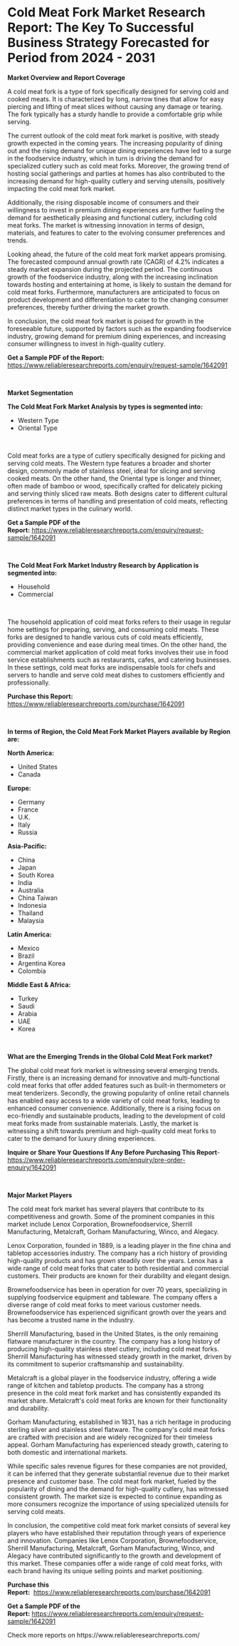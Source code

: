 <p><h1>Cold Meat Fork Market Research Report: The Key To Successful Business Strategy Forecasted for Period from 2024 - 2031</h1></p><p><strong>Market Overview and Report Coverage</strong></p>
<p><p>A cold meat fork is a type of fork specifically designed for serving cold and cooked meats. It is characterized by long, narrow tines that allow for easy piercing and lifting of meat slices without causing any damage or tearing. The fork typically has a sturdy handle to provide a comfortable grip while serving.</p><p>The current outlook of the cold meat fork market is positive, with steady growth expected in the coming years. The increasing popularity of dining out and the rising demand for unique dining experiences have led to a surge in the foodservice industry, which in turn is driving the demand for specialized cutlery such as cold meat forks. Moreover, the growing trend of hosting social gatherings and parties at homes has also contributed to the increasing demand for high-quality cutlery and serving utensils, positively impacting the cold meat fork market.</p><p>Additionally, the rising disposable income of consumers and their willingness to invest in premium dining experiences are further fueling the demand for aesthetically pleasing and functional cutlery, including cold meat forks. The market is witnessing innovation in terms of design, materials, and features to cater to the evolving consumer preferences and trends.</p><p>Looking ahead, the future of the cold meat fork market appears promising. The forecasted compound annual growth rate (CAGR) of 4.2% indicates a steady market expansion during the projected period. The continuous growth of the foodservice industry, along with the increasing inclination towards hosting and entertaining at home, is likely to sustain the demand for cold meat forks. Furthermore, manufacturers are anticipated to focus on product development and differentiation to cater to the changing consumer preferences, thereby further driving the market growth.</p><p>In conclusion, the cold meat fork market is poised for growth in the foreseeable future, supported by factors such as the expanding foodservice industry, growing demand for premium dining experiences, and increasing consumer willingness to invest in high-quality cutlery.</p></p>
<p><strong>Get a Sample PDF of the Report:</strong> <a href="https://www.reliableresearchreports.com/enquiry/request-sample/1642091">https://www.reliableresearchreports.com/enquiry/request-sample/1642091</a></p>
<p>&nbsp;</p>
<p><strong>Market Segmentation</strong></p>
<p><strong>The Cold Meat Fork Market Analysis by types is segmented into:</strong></p>
<p><ul><li>Western Type</li><li>Oriental Type</li></ul></p>
<p>&nbsp;</p>
<p><p>Cold meat forks are a type of cutlery specifically designed for picking and serving cold meats. The Western type features a broader and shorter design, commonly made of stainless steel, ideal for slicing and serving cooked meats. On the other hand, the Oriental type is longer and thinner, often made of bamboo or wood, specifically crafted for delicately picking and serving thinly sliced raw meats. Both designs cater to different cultural preferences in terms of handling and presentation of cold meats, reflecting distinct market types in the culinary world.</p></p>
<p><strong>Get a Sample PDF of the Report:</strong>&nbsp;<a href="https://www.reliableresearchreports.com/enquiry/request-sample/1642091">https://www.reliableresearchreports.com/enquiry/request-sample/1642091</a></p>
<p>&nbsp;</p>
<p><strong>The Cold Meat Fork Market Industry Research by Application is segmented into:</strong></p>
<p><ul><li>Household</li><li>Commercial</li></ul></p>
<p>&nbsp;</p>
<p><p>The household application of cold meat forks refers to their usage in regular home settings for preparing, serving, and consuming cold meats. These forks are designed to handle various cuts of cold meats efficiently, providing convenience and ease during meal times. On the other hand, the commercial market application of cold meat forks involves their use in food service establishments such as restaurants, cafes, and catering businesses. In these settings, cold meat forks are indispensable tools for chefs and servers to handle and serve cold meat dishes to customers efficiently and professionally.</p></p>
<p><strong>Purchase this Report:</strong>&nbsp; <a href="https://www.reliableresearchreports.com/purchase/1642091">https://www.reliableresearchreports.com/purchase/1642091</a></p>
<p>&nbsp;</p>
<p><strong>In terms of Region, the Cold Meat Fork Market Players available by Region are:</strong></p>
<p>
    <p> <strong> North America: </strong>
        <ul>
            <li>United States</li>
            <li>Canada</li>
        </ul>
        </p> 
    <p> <strong> Europe: </strong>
        <ul>
            <li>Germany</li>
            <li>France</li>
            <li>U.K.</li>
            <li>Italy</li>
            <li>Russia</li>
        </ul>
        </p> 
    <p> <strong> Asia-Pacific: </strong>
        <ul>
            <li>China</li>
            <li>Japan</li>
            <li>South Korea</li>
            <li>India</li>
            <li>Australia</li>
            <li>China Taiwan</li>
            <li>Indonesia</li>
            <li>Thailand</li>
            <li>Malaysia</li>
        </ul>
        </p> 
    <p> <strong> Latin America: </strong>
        <ul>
            <li>Mexico</li>
            <li>Brazil</li>
            <li>Argentina Korea</li>
            <li>Colombia</li>
        </ul>
        </p> 
    <p> <strong> Middle East & Africa: </strong>
        <ul>
            <li>Turkey</li>
            <li>Saudi</li>
            <li>Arabia</li>
            <li>UAE</li>
            <li>Korea</li>
        </ul>
    </p>
    </p>
<p>&nbsp;</p>
<p><strong>What are the Emerging Trends in the Global Cold Meat Fork market?</strong></p>
<p><p>The global cold meat fork market is witnessing several emerging trends. Firstly, there is an increasing demand for innovative and multi-functional cold meat forks that offer added features such as built-in thermometers or meat tenderizers. Secondly, the growing popularity of online retail channels has enabled easy access to a wide variety of cold meat forks, leading to enhanced consumer convenience. Additionally, there is a rising focus on eco-friendly and sustainable products, leading to the development of cold meat forks made from sustainable materials. Lastly, the market is witnessing a shift towards premium and high-quality cold meat forks to cater to the demand for luxury dining experiences.</p></p>
<p><strong>Inquire or Share Your Questions If Any Before Purchasing This Report</strong>- <a href="https://www.reliableresearchreports.com/enquiry/pre-order-enquiry/1642091">https://www.reliableresearchreports.com/enquiry/pre-order-enquiry/1642091</a></p>
<p>&nbsp;</p>
<p><strong>Major Market Players</strong></p>
<p><p>The cold meat fork market has several players that contribute to its competitiveness and growth. Some of the prominent companies in this market include Lenox Corporation, Brownefoodservice, Sherrill Manufacturing, Metalcraft, Gorham Manufacturing, Winco, and Alegacy.</p><p>Lenox Corporation, founded in 1889, is a leading player in the fine china and tabletop accessories industry. The company has a rich history of providing high-quality products and has grown steadily over the years. Lenox has a wide range of cold meat forks that cater to both residential and commercial customers. Their products are known for their durability and elegant design.</p><p>Brownefoodservice has been in operation for over 70 years, specializing in supplying foodservice equipment and tableware. The company offers a diverse range of cold meat forks to meet various customer needs. Brownefoodservice has experienced significant growth over the years and has become a trusted name in the industry.</p><p>Sherrill Manufacturing, based in the United States, is the only remaining flatware manufacturer in the country. The company has a long history of producing high-quality stainless steel cutlery, including cold meat forks. Sherrill Manufacturing has witnessed steady growth in the market, driven by its commitment to superior craftsmanship and sustainability.</p><p>Metalcraft is a global player in the foodservice industry, offering a wide range of kitchen and tabletop products. The company has a strong presence in the cold meat fork market and has consistently expanded its market share. Metalcraft's cold meat forks are known for their functionality and durability.</p><p>Gorham Manufacturing, established in 1831, has a rich heritage in producing sterling silver and stainless steel flatware. The company's cold meat forks are crafted with precision and are widely recognized for their timeless appeal. Gorham Manufacturing has experienced steady growth, catering to both domestic and international markets.</p><p>While specific sales revenue figures for these companies are not provided, it can be inferred that they generate substantial revenue due to their market presence and customer base. The cold meat fork market, fueled by the popularity of dining and the demand for high-quality cutlery, has witnessed consistent growth. The market size is expected to continue expanding as more consumers recognize the importance of using specialized utensils for serving cold meats.</p><p>In conclusion, the competitive cold meat fork market consists of several key players who have established their reputation through years of experience and innovation. Companies like Lenox Corporation, Brownefoodservice, Sherrill Manufacturing, Metalcraft, Gorham Manufacturing, Winco, and Alegacy have contributed significantly to the growth and development of this market. These companies offer a wide range of cold meat forks, with each brand having its unique selling points and market positioning.</p></p>
<p><strong>Purchase this Report:</strong>&nbsp;&nbsp;<a href="https://www.reliableresearchreports.com/purchase/1642091">https://www.reliableresearchreports.com/purchase/1642091</a></p>
<p></p>
<p><strong>Get a Sample PDF of the Report:</strong>&nbsp;<a href="https://www.reliableresearchreports.com/enquiry/request-sample/1642091">https://www.reliableresearchreports.com/enquiry/request-sample/1642091</a></p>
<p>Check more reports on https://www.reliableresearchreports.com/</p>